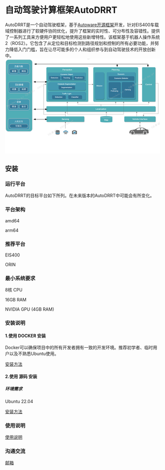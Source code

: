 # 自动驾驶计算框架AutoDRRT
AutoDRRT是一个自动驾驶框架，基于[Autoware开源框架](https://github.com/autowarefoundation/autoware/tree/main)开发，针对EIS400车载域控制器进行了软硬件协同优化，提升了框架的实时性、可分布性及容错性。提供了一系列工具来方便用户更轻松地使用这些新增特性。该框架基于机器人操作系统2（ROS2）。它包含了从定位和目标检测到路径规划和控制的所有必要功能，并努力降低入门门槛，旨在让尽可能多的个人和组织参与到自动驾驶技术的开放创新中。
![avatar](./docs/imgs/Architecture_Diagram.png)

## 安装

### 运行平台

AutoDRRT的目标平台如下所列。在未来版本的AutoDRRT中可能会有所变化。


### 平台架构

amd64

arm64

### 推荐平台

EIS400

ORIN



### 最小系统要求

8核 CPU

16GB RAM

NVIDIA GPU (4GB RAM)

### 安装说明

#### 1.使用 DOCKER 安装

Docker可以确保项目中的所有开发者拥有一致的开发环境。推荐初学者、临时用户以及不熟悉Ubuntu使用。

[安装方法](./docs/cn/docker_Installation.md)

#### 2.使用 源码 安装

##### 环境需求

Ubuntu 22.04

[安装方法](./docs/cn/source_Installation.md)


### 使用说明

[使用说明](./docs/cn/tutorials.md)

### 沟通交流

[邮箱](AutoDRRT@ieisystem.com)